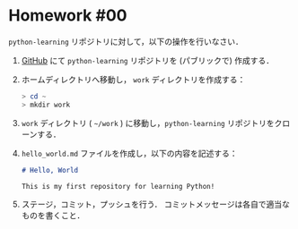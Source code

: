 # Homework #00

`python-learning` リポジトリに対して，以下の操作を行いなさい．

  1. [GitHub](https://github.com) にて `python-learning` リポジトリを (パブリックで) 作成する．

  1. ホームディレクトリへ移動し， `work` ディレクトリを作成する：

        ```powershell & zsh
        > cd ~
        > mkdir work
        ```

  1. `work` ディレクトリ ( `~/work` ) に移動し，`python-learning` リポジトリをクローンする．

  1. `hello_world.md` ファイルを作成し，以下の内容を記述する：

        ```markdown
        # Hello, World

        This is my first repository for learning Python!
        ```

  1. ステージ，コミット，プッシュを行う．
    コミットメッセージは各自で適当なものを書くこと．
